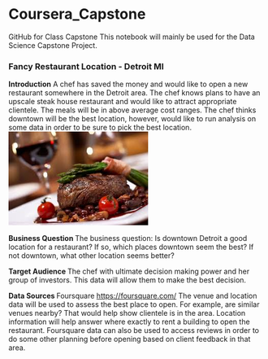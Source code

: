 # Coursera_Capstone
GitHub for Class Capstone
This notebook will mainly be used for the Data Science Capstone Project.

### Fancy Restaurant Location - Detroit MI

<b>Introduction</b>
A chef has saved the money and would like to open a new restaurant somewhere in the Detroit area.  The chef knows plans to have an upscale steak house restaurant and would like to attract appropriate clientele.  The meals will be in above average cost ranges. The chef thinks downtown will be the best location, however, would like to run analysis on some data in order to be sure to pick the best location.
![Steak](https://github.com/sforsyth089/Coursera_Capstone/blob/main/fancy%20steak%20picture.jpg)

<b> Business Question </b>
The business question: Is downtown Detroit a good location for a restaurant?  If so, which places downtown seem the best?  If not downtown, what other location seems better?

<b> Target Audience </b>
The chef with ultimate decision making power and her group of investors.  This data will allow them to make the best decision.

<b> Data Sources </b> 
Foursquare https://foursquare.com/
The venue and location data will be used to assess the best place to open. For example, are similar venues nearby?  That would help show clientele is in the area.  Location information will help answer where exactly to rent a building to open the restaurant.  Foursquare data can also be used to access reviews in order to do some other planning before opening based on client feedback in that area.

